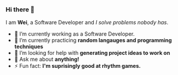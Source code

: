 ### Hi there 👋
I am **Wei**, a Software Developer and *I solve problems nobody has*.

- 🔭 I’m currently working as a Software Developer.
- 🌱 I’m currently practicing **random langauges and programming techniques**
- 🤔 I’m looking for help with **generating project ideas to work on**
- 💬 Ask me about **anything!**
- ⚡ Fun fact: **I'm suprisingly good at rhythm games.**
